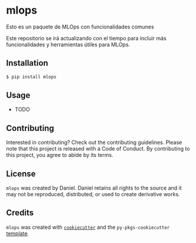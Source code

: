 # mlops

Esto es un paquete de MLOps con funcionalidades comunes

Este repositorio se irá actualizando con el tiempo para incluir más funcionalidades y herramientas útiles para MLOps.

## Installation

```bash
$ pip install mlops
```

## Usage

- TODO

## Contributing

Interested in contributing? Check out the contributing guidelines. Please note that this project is released with a Code of Conduct. By contributing to this project, you agree to abide by its terms.

## License

`mlops` was created by Daniel. Daniel retains all rights to the source and it may not be reproduced, distributed, or used to create derivative works.

## Credits

`mlops` was created with [`cookiecutter`](https://cookiecutter.readthedocs.io/en/latest/) and the `py-pkgs-cookiecutter` [template](https://github.com/py-pkgs/py-pkgs-cookiecutter).
